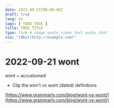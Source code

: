 ```yaml
---
date: 2022-09-21T00:00:00Z
draft: true
lang: en
tags: [ TODO_TAGS ]
title: TODO_TITLE
type: link # image quote video text audio chat
via: "[Who](http://example.com)"
---
```



# 2022-09-21 wont


wont = accustomed

* Clip the won't vs wont (dated) definitions

[https://www.grammarly.com/blog/wont-vs-wont/](https://www.grammarly.com/blog/wont-vs-wont/)

